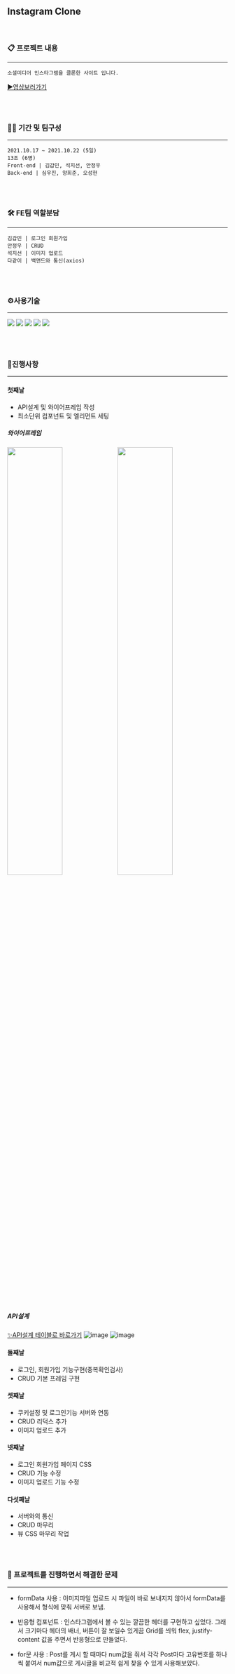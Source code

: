 ## Instagram Clone

<br/>

### 📋 프로젝트 내용
---
`소셜미디어 인스타그램을 클론한 사이트 입니다.`

<a href="https://youtu.be/3Ln_p9Wq9Cg">▶️영상보러가기<a/>

</br><br/>

### 👨‍🦲 기간 및 팀구성
---
` 2021.10.17 ~ 2021.10.22 (5일) `<br/>
` 13조 (6명) `<br/>
` Front-end | 김갑민, 석지선, 안정우 `<br/>
` Back-end | 심우진, 양희준, 오성현 `

</br><br/>

### 🛠 FE팀 역할분담 
---
` 김갑민 | 로그인 회원가입 `<br/>
` 안정우 | CRUD `<br/>
` 석지선 | 이미지 업로드 `<br/>
` 다같이 | 백앤드와 통신(axios) `

<br/><br/>

### ⚙️사용기술
---
<img src='https://img.shields.io/badge/React-v17.0.2-61DAFB?logo=React'/> <img src='https://img.shields.io/badge/Redux-v7.2.5-764ABC?logo=Redux'/>
<img src='https://img.shields.io/badge/React Router-v5.3.0-CA4245?logo=React Router'/>
<img src='https://img.shields.io/badge/styled components-v5.3.0-DB7093?logo=styled components'/>
<img src='https://img.shields.io/badge/Immer-v5.3.0-00E7C3?logo=Immer'/>

<br/><br/>

### 📅진행사항
---
#### 첫째날
- API설계 및 와이어프레임 작성
- 최소단위 컴포넌트 및 엘리먼트 세팅

##### 와이어프레임
<img src="https://s3.us-west-2.amazonaws.com/secure.notion-static.com/f9b302ef-f848-4e40-adfa-72a9a3ddfd60/1.jpg?X-Amz-Algorithm=AWS4-HMAC-SHA256&X-Amz-Credential=AKIAT73L2G45O3KS52Y5%2F20211022%2Fus-west-2%2Fs3%2Faws4_request&X-Amz-Date=20211022T163738Z&X-Amz-Expires=86400&X-Amz-Signature=fece587751a89a70c98e51e5340dcd2d6c56f96f8a06d6c275916c62c5ed0319&X-Amz-SignedHeaders=host&response-content-disposition=filename%20%3D%221.jpg%22" width="50%"/><img src="https://s3.us-west-2.amazonaws.com/secure.notion-static.com/4a66c9da-463a-4322-a68d-97c94e21e365/3.jpg?X-Amz-Algorithm=AWS4-HMAC-SHA256&X-Amz-Credential=AKIAT73L2G45O3KS52Y5%2F20211022%2Fus-west-2%2Fs3%2Faws4_request&X-Amz-Date=20211022T163831Z&X-Amz-Expires=86400&X-Amz-Signature=685ce7b19ddc20a0a17c41f3d9aed719367f6a05b5a784ebaff312e61a95579e&X-Amz-SignedHeaders=host&response-content-disposition=filename%20%3D%223.jpg%22" width="50%"/>

##### API설계

<a href="https://www.notion.so/5281991e362c4e02a6098522d2429340?v=85c07b9086fc41ffac69692c8bafd01b">✨API설계 테이블로 바로가기</a>
![image](https://user-images.githubusercontent.com/67423755/138525829-92acecfc-5c78-4f66-a3de-a8dd03b7c797.png)
![image](https://user-images.githubusercontent.com/67423755/138525882-5358c79d-fd9d-434b-8cc5-1567d20c7f09.png)


#### 둘째날
- 로그인, 회원가입 기능구현(중복확인검사)
- CRUD 기본 프레임 구현

#### 셋째날
- 쿠키설정 및 로그인기능 서버와 연동
- CRUD 리덕스 추가
- 이미지 업로드 추가

#### 넷째날
- 로그인 회원가입 페이지 CSS
- CRUD 기능 수정
- 이미지 업로드 기능 수정

#### 다섯째날
- 서버와의 통신
- CRUD 마무리
- 뷰 CSS 마무리 작업

<br/><br/>

### 🚀 프로젝트를 진행하면서 해결한 문제
---
- formData 사용 : 
이미지파일 업로드 시 파일이 바로 보내지지 않아서 formData를 사용해서 형식에 맞춰 서버로 보냄.

- 반응형 컴포넌트 : 
인스타그램에서 볼 수 있는 깔끔한 헤더를 구현하고 싶었다. 그래서 크기마다 헤더의 배너, 버튼이 잘 보일수 있게끔 Grid를 씌워 flex, justify-content 값을 주면서 반응형으로 만들었다.

- for문 사용 : 
Post를 게시 할 때마다 num값을 줘서 각각 Post마다 고유번호를 하나씩 붙여서 num값으로 게시글을 비교적 쉽게 찾을 수 있게 사용해보았다. 



